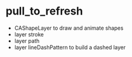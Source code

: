 # pull_to_refresh
* CAShapeLayer to draw and animate shapes
* layer stroke
* layer path
* layer lineDashPattern to build a dashed layer

